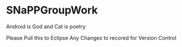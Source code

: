 SNaPPGroupWork
==============

Android is God and Cat is poetry

Please Pull this to Eclipse
Any Changes to recored for Version Control
